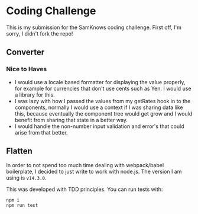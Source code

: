 # Coding Challenge

This is my submission for the SamKnows coding challenge. First off, I'm sorry, I didn't fork the repo!

## Converter

### Nice to Haves

- I would use a locale based formatter for displaying the value properly, for example for currencies that don't use cents such as Yen. I would use a library for this.
- I was lazy with how I passed the values from my getRates hook in to the components, normally I would use a context if I was sharing data like this, because eventually the component tree would get grow and I would benefit from sharing that state in a better way.
- I would handle the non-number input validation and error's that could arise from that better.

## Flatten

In order to not spend too much time dealing with webpack/babel boilerplate, I decided to just write to work with node.js. The version I am using is `v14.3.0`.

This was developed with TDD principles. You can run tests with:

```
npm i
npm run test
```
